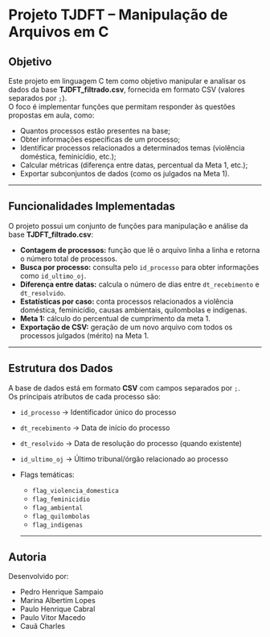 # Projeto TJDFT – Manipulação de Arquivos em C

## Objetivo
Este projeto em linguagem C tem como objetivo manipular e analisar os dados da base **TJDFT_filtrado.csv**, fornecida em formato CSV (valores separados por `;`).  
O foco é implementar funções que permitam responder às questões propostas em aula, como:  
- Quantos processos estão presentes na base;  
- Obter informações específicas de um processo;  
- Identificar processos relacionados a determinados temas (violência doméstica, feminicídio, etc.);  
- Calcular métricas (diferença entre datas, percentual da Meta 1, etc.);  
- Exportar subconjuntos de dados (como os julgados na Meta 1).  

---

## Funcionalidades Implementadas
O projeto possui um conjunto de funções para manipulação e análise da base **TJDFT_filtrado.csv**:

- **Contagem de processos:** função que lê o arquivo linha a linha e retorna o número total de processos.
- **Busca por processo:** consulta pelo `id_processo` para obter informações como `id_ultimo_oj`.
- **Diferença entre datas:** calcula o número de dias entre `dt_recebimento` e `dt_resolvido`.
- **Estatísticas por caso:** conta processos relacionados a violência doméstica, feminicídio, causas ambientais, quilombolas e indígenas.
- **Meta 1:** cálculo do percentual de cumprimento da meta 1.
- **Exportação de CSV:** geração de um novo arquivo com todos os processos julgados (mérito) na Meta 1.

---

## Estrutura dos Dados
A base de dados está em formato **CSV** com campos separados por `;`.  
Os principais atributos de cada processo são:

- `id_processo` → Identificador único do processo  
- `dt_recebimento` → Data de início do processo  
- `dt_resolvido` → Data de resolução do processo (quando existente) 
- `id_ultimo_oj` → Último tribunal/órgão relacionado ao processo 
- Flags temáticas:  
  - `flag_violencia_domestica`  
  - `flag_feminicidio`  
  - `flag_ambiental`  
  - `flag_quilombolas`  
  - `flag_indigenas`
 
  ---
  
## Autoria 
 Desenvolvido por: 
 - Pedro Henrique Sampaio
 - Marina Albertim Lopes
 - Paulo Henrique Cabral
 - Paulo Vitor Macedo
 - Cauã Charles


